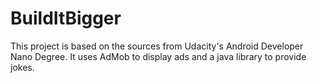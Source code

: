 # BuildItBigger
This project is based on the sources from Udacity's Android Developer Nano Degree. It uses AdMob to display ads and a java library to provide jokes.
